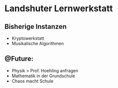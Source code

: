 # Landshuter Lernwerkstatt

## Bisherige Instanzen
- Kryptowerkstatt
- Musikalische Algorithmen

## @Future:
- Physik > Prof. Hoehling anfragen
- Mathematik in der Grundschule
- Chaos macht Schule
